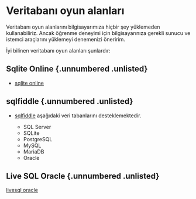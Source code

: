 # Veritabanı oyun alanları

Veritabanı oyun alanlarını bilgisayarımıza hiçbir şey yüklemeden kullanabiliriz.
Ancak öğrenme deneyimi için bilgisayarınıza gerekli sunucu ve istemci araçlarını yüklemeyi denemenizi öneririm.

İyi bilinen veritabanı oyun alanları şunlardır:


## Sqlite Online  {.unnumbered .unlisted}

- [sqlite online](https://sqliteonline.com/)

## sqlfiddle  {.unnumbered .unlisted}

- [sqlfiddle](https://sqlfiddle.com/) aşağıdaki veri tabanlarını desteklemektedir.

    * SQL Server
    * SQLite
    * PostgreSQL
    * MySQL
    * MariaDB
    * Oracle


## Live SQL Oracle  {.unnumbered .unlisted}

[livesql oracle](https://livesql.oracle.com/)


